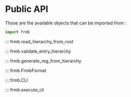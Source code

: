 # Public API

Those are the available objects that can be imported from :

```python
import frmb
```

::: frmb.read_hierarchy_from_root

::: frmb.validate_entry_hierarchy

::: frmb.generate_reg_from_hierarchy

::: frmb.FrmbFormat

::: frmb.CLI

::: frmb.execute_cli

